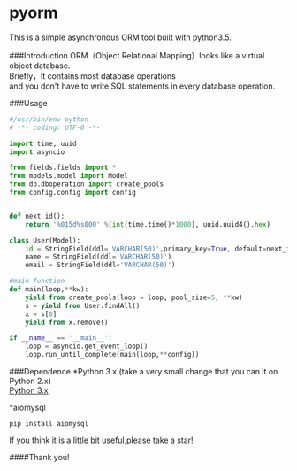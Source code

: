 # pyorm
This is a simple asynchronous ORM tool built  with python3.5.

###Introduction
ORM（Object Relational Mapping）looks like a virtual object database.   
Briefly，It contains most database operations    
and you don't have to write SQL statements in every database operation.

###Usage

```Python
#/usr/bin/env python
# -*- coding: UTF-8 -*-

import time, uuid
import asyncio

from fields.fields import *
from models.model import Model
from db.dboperation import create_pools
from config.config import config


def next_id():
	return '%015d%s000' %(int(time.time()*1000), uuid.uuid4().hex)

class User(Model):
	id = StringField(ddl='VARCHAR(50)',primary_key=True, default=next_id())
	name = StringField(ddl='VARCHAR(50)')
	email = StringField(ddl='VARCHAR(50)')

#main function
def main(loop,**kw):
	yield from create_pools(loop = loop, pool_size=5, **kw)
	s = yield from User.findAll()
	x = s[0]
	yield from x.remove()

if __name__ == '__main__':
	loop = asyncio.get_event_loop()
	loop.run_until_complete(main(loop,**config))
```

###Dependence
*Python 3.x (take a very small change that you can it on Python 2.x)   
  [Python 3.x](https://www.python.org/downloads/release/python-350/)   

*aiomysql
```shell
pip install aiomysql
```     


If you think it is a little bit useful,please take a star!   

####Thank you!




